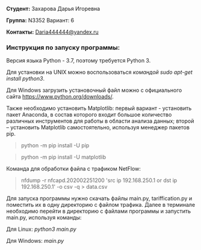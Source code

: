 **Студент:** Захарова Дарья Игоревна

**Группа:** N3352 Вариант: 6

**Контакты:** Daria444444@yandex.ru

### **Инструкция по запуску программы**:

Версия языка Python - 3.7, поэтому требуется Python 3.
 
Для установки на UNIX можно воспользоваться *командой sudo apt-get install python3*. 
 
Для Windows загрузить установочный файл можно с официального сайта https://www.python.org/downloads/.

Также необходимо установить Matplotlib: первый вариант - установить пакет Anaconda, в состав которого входит большое количество различных инструментов для работы в области анализа данных; 
второй – установить Matplotlib самостоятельно, используя менеджер пакетов pip. 

>python -m pip install -U pip

>python -m pip install -U matplotlib

Команда для обработки файла с трафиком NetFlow:
>nfdump -r nfcapd.202002251200 'src ip 192.168.250.1 or dst ip 192.168.250.1' -o csv -q > data.csv


Для запуска программы нужно скачать файлы main.py, tariffication.py и поместить их в одну директорию с файлом трафика. 
Далее в терминале необходимо перейти в директорию с файлами программы и запустить main.py, используя команды:

Для Linux:   *python3 main.py*

Для Windows:   *main.py*



